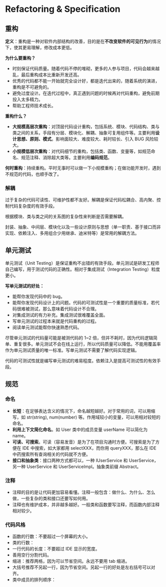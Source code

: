 # Refactoring & Specification

## 重构

**定义**：重构是一种对软件内部结构的改善，目的是在**不改变软件的可见行为**的情况下，使其更易理解，修改成本更低。

**为什么要重构？**

* 时刻保证代码质量。随着代码不停的堆砌，更多的人参与项目，代码会越来越乱，最后重构成本比重新开发还高。
* 优秀的代码都不能一开始就完全设计好，都是迭代出来的，随着系统的演进，重构是不可避免的。
* 避免过度设计。在迭代过程中，真正遇到问题的时候再对代码重构，避免前期投入太多精力。
* 帮助工程师技术成长。

**重构什么？**

* **大规模高层次重构**：对顶层代码设计重构，包括系统、模块、代码结构、类与类之间的关系，手段有分层、模块化、解耦、抽象可复用组件等。主要利用**设计思想、原则、模式**。影响面较大、难度较大、耗时较长、引入 BUG 风险较大。
* **小规模低层次重构**：对代码细节的重构，包括类、函数、变量等，如规范命名、规范注释、消除超大类等。主要利用**编码规范**。

**何时重构**：持续重构。平时无事时可以做一下小规模重构；在做功能开发时，遇到不规范的代码，也顺手改了。

### 解耦

过于复杂的代码可读性、可维护性都不友好。解耦是保证代码松耦合、高内聚、控制代码复杂度的有效手段。

根据模块、类与类之间的关系图的复杂性来判断是否需要解耦。

封装、抽象、中间层、模块化以及一些设计原则与思想（单一职责、基于接口而非实现、依赖注入、多用组合少用继承、迪米特等）是常用的解耦方法。

## 单元测试

单元测试（Unit Testing）是保证重构不出错的有效手段。单元测试是研发工程师自己编写，用于测试代码的正确性。相对于集成测试（Integration Testing）粒度更小。

**写单元测试的好处：**

* 能帮你发现代码中的 bug。
* 能帮你发现代码设计上的问题。代码的可测试性是一个重要的质量标准，若代码很难被测试，那么意味着代码设计不合理。
* 对集成测试的有力补充。集成测试很难覆盖全面。
* 写单元测试的过程本来就是代码重构的过程。
* 阅读单元测试能帮你快速熟悉代码。

尽管单元测试的代码量可能是被测代码的 1~2 倍，但并不耗时，因为代码逻辑简单、重复很多。单元测试不会在线上运行，所以代码质量可以降低。不能用覆盖率作为单元测试质量的唯一标准。写单元测试不需要了解代码实现逻辑。

代码的可测试性就是编写单元测试的难易程度。依赖注入是提高可测试性的有效手段。

## 规范

### 命名

* **长短**：在足够表达含义的情况下，命名越短越好。对于常用的词，可以用缩写，如 str\(string\), num\(number\) 等。作用域较小的变量，可以用相对较短的命名。
* **利用上下文简化命名**。如 User 类中的成员变量 userName 可以简化为 name。
* **可读、可搜索**。可读（容易发音）是为了在项目沟通时方便。可搜索是为了方便在 IDE 中搜索，如大家都用 selectXXX，而你用 queryXXX，那么在 IDE 中药搜索所有查询相关的代码就不方便。
* **接口和抽象类**：接口两种方式都可以，一种 IUserService 和 UserService，另一种 UserService 和 UserServiceImpl。抽象类前缀 Abstract。

### 注释

* 注释的目的是让代码更加容易看懂。注释一般包含：做什么、为什么、怎么做，一些复杂的类和接口还要写如何用。
* 注释也有维护成本，并非越多越好。一般类和函数要写注释，而函数内部注释相对较少。

### 代码风格

* 函数的行数：不要超过一个屏幕的大小。
* 类的行数：
* 一行代码的长度：不要超过 IDE 显示的宽度。
* 善用空行分割代码。
* 缩进：推荐两格，因为可以节省空间。永远不要用 tab 缩进。
* 大括号推荐不另起一行，因为节省空间。另起一行的好处是左右括号可以对齐。
* 类中成员的排列顺序：


